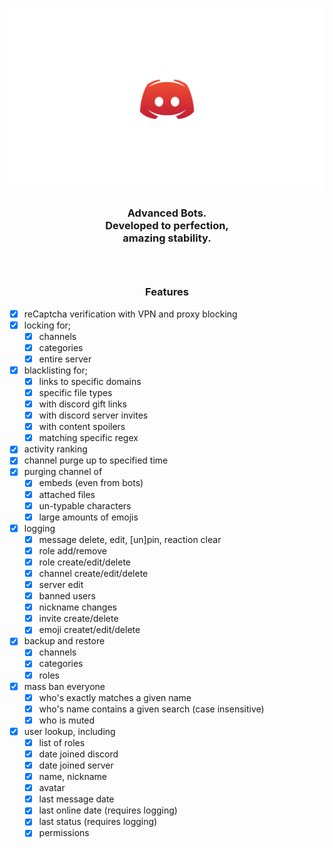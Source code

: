 ![Meoji Is Great!](https://raw.githubusercontent.com/Meoji/Branding/master/logos/logos_discord/test.png?raw=true)
<h3 align="center">Advanced Bots.<br>
Developed to perfection,<br>
amazing stability.</h3>
<h3 align="center"><br></h3>

<h3 align="center">Features<br></h3>

 - [x] reCaptcha verification with VPN and proxy blocking
 - [x] locking for;
    - [x] channels
    - [x] categories
    - [x] entire server
 - [x] blacklisting for;
    - [x] links to specific domains
    - [x] specific file types
    - [x] with discord gift links
    - [x] with discord server invites
    - [x] with content spoilers
    - [x] matching specific regex
 - [x] activity ranking
 - [x] channel purge up to specified time
 - [x] purging channel of
    - [x] embeds (even from bots)
    - [x] attached files
    - [x] un-typable characters
    - [x] large amounts of emojis
 - [x] logging
    - [x] message delete, edit, \[un]pin, reaction clear
    - [x] role add/remove
    - [x] role create/edit/delete
    - [x] channel create/edit/delete
    - [x] server edit
    - [x] banned users
    - [x] nickname changes
    - [x] invite create/delete
    - [x] emoji createt/edit/delete
 - [x] backup and restore
    - [x] channels
    - [x] categories
    - [x] roles
 - [x] mass ban everyone
    - [x] who's exactly matches a given name
    - [x] who's name contains a given search (case insensitive)
    - [x] who is muted
 - [x] user lookup, including
    - [x] list of roles
    - [x] date joined discord
    - [x] date joined server
    - [x] name, nickname
    - [x] avatar
    - [x] last message date
    - [x] last online date (requires logging)
    - [x] last status (requires logging)
    - [x] permissions
